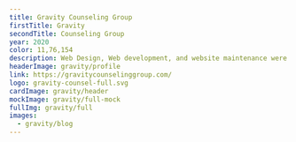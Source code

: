 ```yaml
---
title: Gravity Counseling Group
firstTitle: Gravity
secondTitle: Counseling Group
year: 2020
color: 11,76,154
description: Web Design, Web development, and website maintenance were produced for Gravity Counseling Group in Greenwood, SC. If you think it's time to talk to someone about your mental healt, Kervin is who you need!
headerImage: gravity/profile
link: https://gravitycounselinggroup.com/
logo: gravity-counsel-full.svg
cardImage: gravity/header
mockImage: gravity/full-mock
fullImg: gravity/full
images:
  - gravity/blog
---
```

